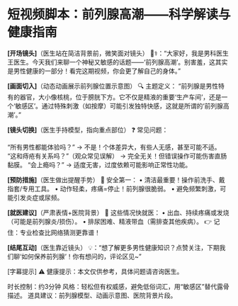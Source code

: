 # 短视频脚本：前列腺高潮——科学解读与健康指南

**[开场镜头]**（医生站在简洁背景前，微笑面对镜头）
👨⚕️：“大家好，我是男科医生王医生。今天我们来聊一个神秘又敏感的话题——‘前列腺高潮’。别害羞，这其实是男性健康的一部分！看完这期视频，你会更了解自己的身体。”

**[画面切入]**（动态动画展示前列腺位置示意图）
🔍 主题定义：
“前列腺是男性特有的器官，大小像核桃，位于膀胱下方。它不仅是精液的重要‘生产车间’，还是一个‘敏感区’。通过特殊刺激（如按摩）可能引发独特快感，这就是所谓的‘前列腺高潮’。”

**[镜头切换]**（医生手持模型，指向重点部位）
❓ 常见问题：

“所有男性都能体验吗？”
→ 不是！个体差异大，有些人无感，甚至可能不适。
“这和痔疮有关系吗？”（观众常见误解）
→ 完全无关！但错误操作可能伤害直肠黏膜。
“会上瘾吗？”
→ 适度无害，过度依赖可能影响正常性功能。

**[预防措施]**（医生做出提醒手势）
🛑 安全第一：
• 清洁最重要！操作前洗手、戴指套/专用工具。
• 动作轻柔，疼痛=停止！前列腺很脆弱。
• 避免频繁刺激，可能引发炎症或尿频。

**[就医建议]**（严肃表情+医院背景）
🏥 这些情况快就医：
• 出血、持续疼痛或发烧（可能是前列腺炎/损伤）。
• 排尿困难、精液带血（需排查其他疾病）。
👉 记住：专业检查比网络猜测更靠谱！

**[结尾互动]**（医生靠近镜头）
💡：“想了解更多男性健康知识？点赞关注，下期我们聊‘如何保养前列腺’！你有想问的，评论区见~”

[字幕提示]
⚠️ 健康提示：本文仅供参考，具体问题请咨询医生。

时长控制：约3分钟
风格：轻松但有权威感，避免低俗词汇，用“敏感区”替代露骨描述。
道具建议：前列腺模型、动画示意图、医院背景片段。
